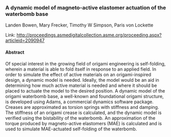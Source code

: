 ### A dynamic model of magneto-active elastomer actuation of the waterbomb base
Landen Bowen, Mary Frecker, Timothy W Simpson, Paris von Lockette

Link: http://proceedings.asmedigitalcollection.asme.org/proceeding.aspx?articleid=2090947

#### Abstract
Of special interest in the growing field of origami engineering is self-folding, wherein a material is able to fold itself in response to an applied field. In order to simulate the effect of active materials on an origami-inspired design, a dynamic model is needed. Ideally, the model would be an aid in determining how much active material is needed and where it should be placed to actuate the model to the desired position. A dynamic model of the origami waterbomb base, a well-known and foundational origami structure, is developed using Adams, a commercial dynamics software package. Creases are approximated as torsion springs with stiffness and damping. The stiffness of an origami crease is calculated, and the dynamic model is verified using the bistability of the waterbomb. An approximation of the torque produced by magneto-active elastomers (MAE) is calculated and is used to simulate MAE-actuated self-folding of the waterbomb.


